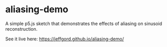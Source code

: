 # aliasing-demo
 A simple p5.js sketch that demonstrates the effects of aliasing on sinusoid reconstruction.

See it live here: https://jeffgord.github.io/aliasing-demo/